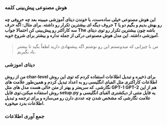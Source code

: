 ### هوش مصنوعی پیش‌بینی کلمه
#### این هوش مصنوعی خیلی ساده‌ست، با خوندن دیتای آموزشی میبینه بعد چه حروفی چه حروف دیگه ای بیشترین تکرار رو داشته‌. برای مثال: اگه حرف T رو بهش بدیم و بگیم دو یا سه کاراکتر رو پیش‌بینی کن احتمالا جواب The باشه چون بیشترین تکرار رو توی دیتای آموزشی داشته. این مدل هوش مصنوعی درکی از جمله نداره و بیشتر برای شروع خوبه.
> من با چیزایی که میدونستم این رو نوشتم اگه پیشنهادی دارید لطفاً بگید تا بیشتر یاد بگیریم.

### دیتای اموزشی 
#### من از روش **char-level** برای ذخیره و تبدیل اطلاعات استفاده کردم که توی این روش اطلاعات کاراکتری مثل الفبای انگلیسی رو به اعداد تبدیل کردم و همین‌طور علامت های نگارشی. که سریعتر و بهتر از متن خالی هست مدل های مثل GPT-1 GPT-2 هم از این روش استفاده میکنن،توی فایل **setup.py** یه فایل متنی از دیکشنری الفبای انگلیسی و علامت نگارشی که مشخص شدن چه عددی دارن رو می‌سازه و برای ترجمه و تبدیل اطلاعات بدرد میخوره.


### جمع آوری اطلاعات
